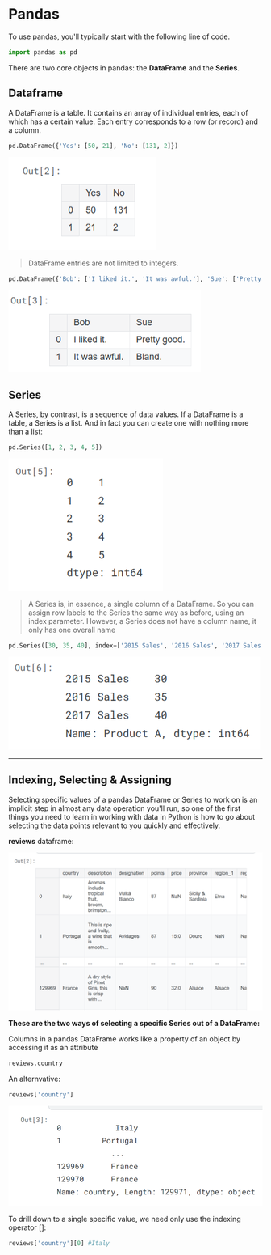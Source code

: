 # Pandas

To use pandas, you'll typically start with the following line of code.

```py
import pandas as pd
```

There are two core objects in pandas: the **DataFrame** and the **Series**.

## Dataframe

A DataFrame is a table. It contains an array of individual entries, each of which has a certain value. Each entry corresponds to a row (or record) and a column.

```py
pd.DataFrame({'Yes': [50, 21], 'No': [131, 2]})
```

![](../img/kaggle_pandas_dataframe.png)

> DataFrame entries are not limited to integers.

```py
pd.DataFrame({'Bob': ['I liked it.', 'It was awful.'], 'Sue': ['Pretty good.', 'Bland.']})
```

![](../img/kaggle_pandas_dataframe2.png)


## Series

A Series, by contrast, is a sequence of data values. If a DataFrame is a table, a Series is a list. And in fact you can create one with nothing more than a list:

```py
pd.Series([1, 2, 3, 4, 5])
```

![](../img/kaggle_pandas_series.png)

> A Series is, in essence, a single column of a DataFrame. So you can assign row labels to the Series the same way as before, using an index parameter. However, a Series does not have a column name, it only has one overall name

```py
pd.Series([30, 35, 40], index=['2015 Sales', '2016 Sales', '2017 Sales'], name='Product A')
```

![](../img/kaggle_pandas_series2.png)


---

## Indexing, Selecting & Assigning

Selecting specific values of a pandas DataFrame or Series to work on is an implicit step in almost any data operation you'll run, so one of the first things you need to learn in working with data in Python is how to go about selecting the data points relevant to you quickly and effectively.


**reviews** dataframe:

![](../img/kaggle_pandas_dataframe3.png)


**These are the two ways of selecting a specific Series out of a DataFrame:**

Columns in a pandas DataFrame works like a property of an object by accessing it as an attribute

```py
reviews.country
```

An alternvative:

```py
reviews['country']
```


![](../img/kaggle_pandas_dataframe4.png)



To drill down to a single specific value, we need only use the indexing operator []:

```py
reviews['country'][0] #Italy
```
